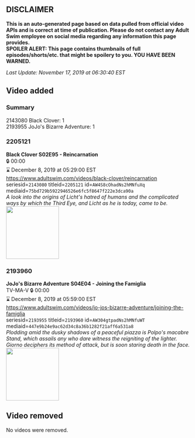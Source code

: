 ## DISCLAIMER
**This is an auto-generated page based on data pulled from official video APIs and is correct at time of publication. Please do not contact any Adult Swim employee on social media regarding any information this page provides.**  
**SPOILER ALERT: This page contains thumbnails of full episodes/shorts/etc. that might be spoilery to you. YOU HAVE BEEN WARNED.**  

_Last Update: November 17, 2019 at 06:30:40 EST_
## Video added
### Summary
2143080 Black Clover: 1  
2193955 JoJo's Bizarre Adventure: 1  
### 2205121
**Black Clover S02E95 - Reincarnation**  
 🔒 00:00  
⌛ December 8, 2019 at 05:29:00 EST  
https://www.adultswim.com/videos/black-clover/reincarnation  
seriesid=`2143080` titleid=`2205121` id=`AW4S8cOhadNs2hMNfuXq` mediaid=`75bd729b5922946526e6fc5f8647f222e3dca90a`  
_A look into the origins of Licht's hatred of humans and the complicated ways by which the Third Eye, and Licht as he is today, came to be._  
<a href="https://media.cdn.adultswim.com/uploads/20191028/thumbnails/2_1910281117381-BlackClover_095.jpg"><img src="https://media.cdn.adultswim.com/uploads/20191028/thumbnails/2_1910281117381-BlackClover_095.jpg" height="144px" /></a>
### 2193960
**JoJo's Bizarre Adventure S04E04 - Joining the Famiglia**  
TV-MA-V 🔒 00:00  
⌛ December 8, 2019 at 05:59:00 EST  
https://www.adultswim.com/videos/jo-jos-bizarre-adventure/joining-the-famiglia  
seriesid=`2193955` titleid=`2193960` id=`AW304gtpadNs2hMNfuWT` mediaid=`447e9b24e9ac62d34c8a36b1282f21aff6a531a8`  
_Plodding amid the dusky shadows of a peaceful piazza is Polpo's macabre Stand, which assails any who dare witness the reigniting of the lighter. Giorno deciphers its method of attack, but is soon staring death in the face._  
<a href="https://media.cdn.adultswim.com/uploads/20191022/thumbnails/2_1910221511494-jojo_goldenwind_004.jpg"><img src="https://media.cdn.adultswim.com/uploads/20191022/thumbnails/2_1910221511494-jojo_goldenwind_004.jpg" height="144px" /></a>
## Video removed
No videos were removed.  

